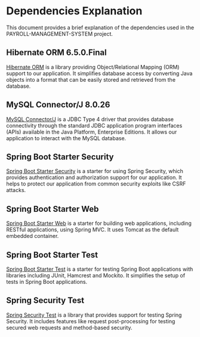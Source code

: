 # Dependencies Explanation

This document provides a brief explanation of the dependencies used in the PAYROLL-MANAGEMENT-SYSTEM project.

## Hibernate ORM 6.5.0.Final

[Hibernate ORM](https://hibernate.org/orm/documentation/6.5/) is a library providing Object/Relational Mapping (ORM) support to our application. It simplifies database access by converting Java objects into a format that can be easily stored and retrieved from the database.

## MySQL Connector/J 8.0.26

[MySQL Connector/J](https://dev.mysql.com/doc/connector-j/8.0/en/) is a JDBC Type 4 driver that provides database connectivity through the standard JDBC application program interfaces (APIs) available in the Java Platform, Enterprise Editions. It allows our application to interact with the MySQL database.

## Spring Boot Starter Security

[Spring Boot Starter Security](https://docs.spring.io/spring-boot/docs/3.2.5/reference/htmlsingle/#boot-features-security) is a starter for using Spring Security, which provides authentication and authorization support for our application. It helps to protect our application from common security exploits like CSRF attacks.

## Spring Boot Starter Web

[Spring Boot Starter Web](https://docs.spring.io/spring-boot/docs/3.2.5/reference/htmlsingle/#boot-features-developing-web-applications) is a starter for building web applications, including RESTful applications, using Spring MVC. It uses Tomcat as the default embedded container.

## Spring Boot Starter Test

[Spring Boot Starter Test](https://docs.spring.io/spring-boot/docs/3.2.5/reference/htmlsingle/#boot-features-testing) is a starter for testing Spring Boot applications with libraries including JUnit, Hamcrest and Mockito. It simplifies the setup of tests in Spring Boot applications.

## Spring Security Test

[Spring Security Test](https://docs.spring.io/spring-security/site/docs/5.5.3/reference/html5/#test) is a library that provides support for testing Spring Security. It includes features like request post-processing for testing secured web requests and method-based security.
